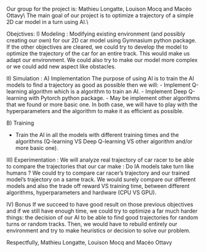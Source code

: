 Our group for the project is: Mathieu Longatte, Louison Mocq and Macéo Ottavy\\
The main goal of our project is to optimize a trajectory of a simple 2D car model in a turn using AI.\

Obejctives:
I) Modeling :
Modifying existing environment (and possibly creating our own) for our 2D car model using Gymnasium python package. If the other objectives are cleared, we could try to develop the model to optimize the trajectory of the car for an entire track. This would make us adapt our environment. We could also try to make our model more complex or we could add new aspect like obstacles.


II) Simulation :
 A) Implementation
  The purpose of using AI is to train the AI models to find a trajectory as good as possible then we will:
    - Implement Q-learning algorithm which is a algorithm to train an AI.
    - Implement Deep Q-learning with Pytorch python package.
    - May be implement other algorithms that we found or more basic one.
  In both case, we will have to play with the hyperparameters and the algorithm to make it as efficient as possible.

  B) Training
  - Train the AI in all the models with different training times and the algorithms (Q-learning VS Deep Q-learning VS other algorithm and/or more basic one).


III) Experimentation :
 We will analyze real trajectory of car racer to be able to compare the trajectories that our car make : Do IA models take turn like humans ? We could try to compare car racer’s trajectory and our trained model’s trajectory on a same track. We would surely compare our different models and also the trade off reward VS training time, between different algorithms, hyperparameters and hardware (CPU VS GPU).


 IV) Bonus
If we succeed to have good result on those previous objectives and if we still have enough time, we could try to optimize a far much harder things: the decision of our AI to be able to find good trajectories for random turns or random tracks. Then, we would have to rebuild entirely our environment and try to make heuristics or decision to solve our problem.



Respectfully,
Mathieu Longatte, Louison Mocq and Macéo Ottavy
